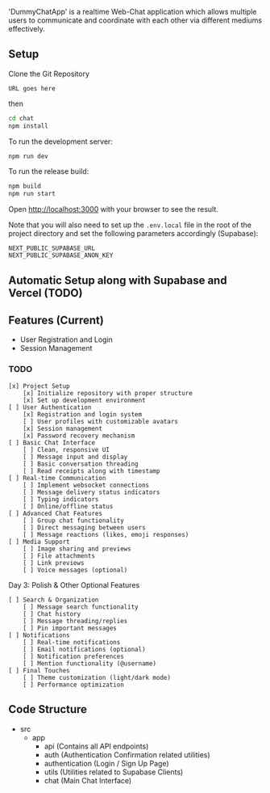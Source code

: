 'DummyChatApp' is a realtime Web-Chat application which allows multiple users to communicate and coordinate with each other via different mediums effectively. 

## Setup 

Clone the Git Repository

`URL goes here`

then

```bash
cd chat
npm install
```

To run the development server:
```bash
npm run dev
```
To run the release build:
```bash
npm build
npm run start
```

Open [http://localhost:3000](http://localhost:3000) with your browser to see the result.

Note that you will also need to set up the `.env.local` file in the root of the project directory and set the following parameters accordingly (Supabase):

```env
NEXT_PUBLIC_SUPABASE_URL
NEXT_PUBLIC_SUPABASE_ANON_KEY
```

## Automatic Setup along with Supabase and Vercel (TODO)

## Features (Current)
- User Registration and Login
- Session Management
### TODO
    [x] Project Setup
        [x] Initialize repository with proper structure
        [x] Set up development environment
    [ ] User Authentication
        [x] Registration and login system
        [ ] User profiles with customizable avatars
        [x] Session management
        [x] Password recovery mechanism
    [ ] Basic Chat Interface
        [ ] Clean, responsive UI
        [ ] Message input and display
        [ ] Basic conversation threading
        [ ] Read receipts along with timestamp
    [ ] Real-time Communication
        [ ] Implement websocket connections
        [ ] Message delivery status indicators
        [ ] Typing indicators
        [ ] Online/offline status
    [ ] Advanced Chat Features
        [ ] Group chat functionality
        [ ] Direct messaging between users
        [ ] Message reactions (likes, emoji responses)
    [ ] Media Support
        [ ] Image sharing and previews
        [ ] File attachments
        [ ] Link previews
        [ ] Voice messages (optional)

Day 3: Polish & Other Optional Features

    [ ] Search & Organization
        [ ] Message search functionality
        [ ] Chat history
        [ ] Message threading/replies
        [ ] Pin important messages
    [ ] Notifications
        [ ] Real-time notifications
        [ ] Email notifications (optional)
        [ ] Notification preferences
        [ ] Mention functionality (@username)
    [ ] Final Touches
        [ ] Theme customization (light/dark mode)
        [ ] Performance optimization

## Code Structure

- src
    - app
        - api (Contains all API endpoints)
        - auth (Authentication Confirmation related utilities)
        - authentication (Login / Sign Up Page)
        - utils (Utilities related to Supabase Clients)
        - chat (Main Chat Interface)
